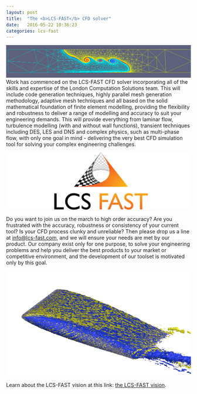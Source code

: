 ```yaml
---
layout: post
title:  "The <b>LCS-FAST</b> CFD solver"
date:   2016-05-22 10:36:23
categories: lcs-fast
---
```

<span class="image featured"><img src="/images/adaptive_pics/lock2.png" alt=""></span>
Work has commenced on the LCS-FAST CFD solver incorporating all of the skills and expertise of the London Computation Solutions team. This will include code generation techniques, highly parallel mesh generation methodology, adaptive mesh techniques and all based on the solid mathematical foundation of finite element modelling, providing the flexibility and robustness to deliver a range of modelling and accuracy to suit your engineering demands.
 This will provide everything from laminar flow, turbulence modelling (with and without wall functions), transient techniques including DES, LES and DNS and complex physics, such as multi-phase flow, with only one goal in mind - delivering the very best CFD simulation tool for solving your complex engineering challenges. 

<span class="image featured"><img src="/images/LCS_logos/LCS FAST CMYK transparent_widecanvas.png" alt=""></span>

Do you want to join us on the march to high order accuracy? Are you frustrated with the accuracy, robustness or consistency of your current tool? Is your CFD process clunky and unreliable? Then please drop us a line at 
<a href="mailto:info@lcs-fast.com?Subject=[LCS-query]%20your%20subject" target="_top">info@lcs-fast.com</a>,
and we will ensure your needs are met by our product. Our company exist only for one purpose, to solve your engineering problems and help you deliver the best products to your market or competitive environment, and the development of our toolset is  motivated only by this goal.


<span class="image featured"><img src="/images/highorder_pics/naca0012pic.png" alt=""></span>

Learn about the LCS-FAST vision at this link:  <a href="/aa_vision.html"> the LCS-FAST vision</a>.
